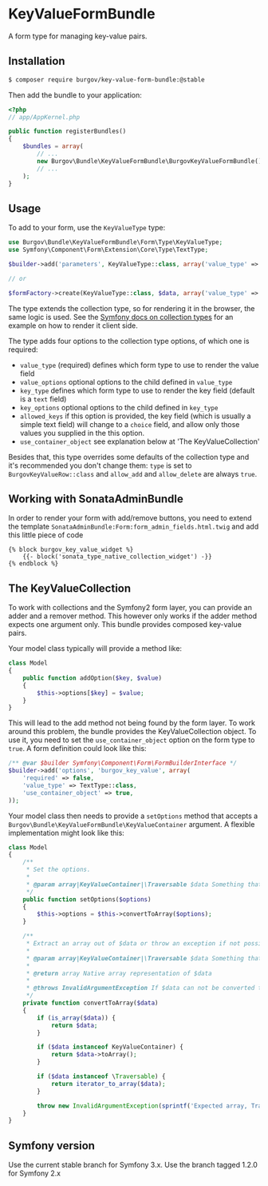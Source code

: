 KeyValueFormBundle
==================

A form type for managing key-value pairs.

Installation
------------

```bash
$ composer require burgov/key-value-form-bundle:@stable
```

Then add the bundle to your application:

```php
<?php
// app/AppKernel.php

public function registerBundles()
{
    $bundles = array(
        // ...
        new Burgov\Bundle\KeyValueFormBundle\BurgovKeyValueFormBundle(),
        // ...
    );
}
```

Usage
-----

To add to your form, use the `KeyValueType` type:

```php
use Burgov\Bundle\KeyValueFormBundle\Form\Type\KeyValueType;
use Symfony\Component\Form\Extension\Core\Type\TextType;

$builder->add('parameters', KeyValueType::class, array('value_type' => TextType::class));

// or

$formFactory->create(KeyValueType::class, $data, array('value_type' => TextType::class));
```

The type extends the collection type, so for rendering it in the browser, the same logic is used. See the
[Symfony docs on collection types](http://symfony.com/doc/current/cookbook/form/form_collections.html) for
an example on how to render it client side.

The type adds four options to the collection type options, of which one is required:

  * `value_type` (required) defines which form type to use to render the value field
  * `value_options` optional options to the child defined in `value_type`
  * `key_type` defines which form type to use to render the key field (default is a `text` field)
  * `key_options` optional options to the child defined in `key_type`
  * `allowed_keys` if this option is provided, the key field (which is usually a simple text field) will change to a `choice` field, and allow only those values you supplied in the this option.
  * `use_container_object` see explanation below at 'The KeyValueCollection'

Besides that, this type overrides some defaults of the collection type and it's recommended you don't change them:
`type` is set to `BurgovKeyValueRow::class` and `allow_add` and `allow_delete` are always `true`.

Working with SonataAdminBundle
------------------------------

In order to render your form with add/remove buttons, you need to extend the template `SonataAdminBundle:Form:form_admin_fields.html.twig` and add this little piece of code
```twig
{% block burgov_key_value_widget %}
    {{- block('sonata_type_native_collection_widget') -}}
{% endblock %}
```

The KeyValueCollection
----------------------

To work with collections and the Symfony2 form layer, you can provide an adder
and a remover method. This however only works if the adder method expects one
argument only. This bundle provides composed key-value pairs.

Your model class typically will provide a method like:

```php
class Model
{
    public function addOption($key, $value)
    {
        $this->options[$key] = $value;
    }
}
```

This will lead to the add method not being found by the form layer. To work
around this problem, the bundle provides the KeyValueCollection object. To use
it, you need to set the `use_container_object` option on the form type to
`true`. A form definition could look like this:

```php
/** @var $builder Symfony\Component\Form\FormBuilderInterface */
$builder->add('options', 'burgov_key_value', array(
    'required' => false,
    'value_type' => TextType::class,
    'use_container_object' => true,
));
```

Your model class then needs to provide a `setOptions` method that accepts a
`Burgov\Bundle\KeyValueFormBundle\KeyValueContainer` argument. A flexible
implementation might look like this:

```php
class Model
{
    /**
     * Set the options.
     *
     * @param array|KeyValueContainer|\Traversable $data Something that can be converted to an array.
     */
    public function setOptions($options)
    {
        $this->options = $this->convertToArray($options);
    }

    /**
     * Extract an array out of $data or throw an exception if not possible.
     *
     * @param array|KeyValueContainer|\Traversable $data Something that can be converted to an array.
     *
     * @return array Native array representation of $data
     *
     * @throws InvalidArgumentException If $data can not be converted to an array.
     */
    private function convertToArray($data)
    {
        if (is_array($data)) {
            return $data;
        }

        if ($data instanceof KeyValueContainer) {
            return $data->toArray();
        }

        if ($data instanceof \Traversable) {
            return iterator_to_array($data);
        }

        throw new InvalidArgumentException(sprintf('Expected array, Traversable or KeyValueContainer, got "%s"', is_object($data) ? getclass($data) : get_type($data)));
    }
}
```

Symfony version
---------------

Use the current stable branch for Symfony 3.x. Use the branch tagged 1.2.0 for Symfony 2.x
